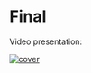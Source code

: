 # Final

Video presentation:

[![cover](https://cloud.githubusercontent.com/assets/14355257/22916172/cc324852-f2cc-11e6-9fe0-0fcbc9e9f0da.png)](https://www.youtube.com/watch?v=xdxGRdVw0zE)

